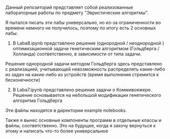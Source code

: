 Данный репозиторий представляет собой реализованные лабораторные работы по предмету "Эвристические алгоритмы".

Я пытался писать эти лабы универсально, но из-за ограниченности во времени немного не получилось, поэтому по итогу есть 2 основных лабы:

1) В Laba8.ipynb представлено решение (однородной / неоднородной ) оптимизационной задачи генетическим алгоритмом (Гольдберга / Холланда) соответственно, в зависимости от типа задачи. 

Решение однородной задачи методом Гольдберга здесь представлено с реализацией, учитывающей невозможность распределять какие-либо из задач на какие-либо из устройств (время выполнения стремится к бесконечности)

2) В Laba7.ipynb представлено решение задачи о Коммивояжере. Решение основывается на небольшой модификации генетического алгоритма Гольдберга

Эти файлы находятся в директории example notebooks.

Также я вынес основные компоненты программ в отдельные классы и файлы, соответственно. Это на будущее, когда я захочу вернуться к этому и написать что-то более универсальное